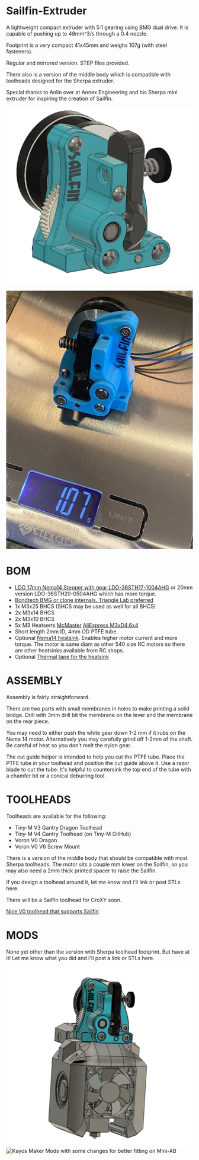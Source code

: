 # Sailfin-Extruder
A lightweight compact extruder with 5:1 gearing using BMG dual drive.   It is capable of pushing up to 48mm^3/s through a 0.4 nozzle.

Footprint is a very compact 41x45mm and weighs 107g (with steel fasteners).

Regular and mirrored version.   STEP files provided.  

There also is a version of the middle body which is compatible with toolheads designed for the Sherpa extruder.

Special thanks to Anlin over at Annex Engineering and his Sherpa mini extruder for inspiring the creation of Sailfin.

![Sailfin](https://github.com/CroXY3D/Sailfin-Extruder/blob/main/images/sailfin_large.png)

![Sailfin Scale](https://github.com/CroXY3D/Sailfin-Extruder/blob/main/images/sailfin_scale.jpg)


# BOM
* [LDO 17mm Nema14 Stepper with gear LDO-36STH17-1004AHG](https://www.printedsolid.com/products/ldo-nema-14-motor-ldo-36sth17-1004ahg?variant=32690500370517) or 20mm version LDO-36STH20-0504AHG which has more torque.
* [Bondtech BMG or clone internals.  Triangle Lab preferred](https://www.aliexpress.com/item/4000021186440.html)
* 1x M3x25 BHCS (SHCS may be used as well for all BHCS)
* 2x M3x14 BHCS
* 2x M3x10 BHCS
* 5x M3 Heatserts [McMaster](https://www.mcmaster.com/94459A130/) [AliExpress M3xD4.6x4](https://www.aliexpress.com/item/4000232858343.html)
* Short length 2mm ID, 4mm OD PTFE tube.
* Optional [Nema14 heatsink](https://www.filastruder.com/products/heatsink-for-pg35l-geared-stepper-motor?_pos=5&_sid=4f2b94743&_ss=r).  Enables higher motor current and more torque.  The motor is same diam as other 540 size RC motors so there are other heatsinks available from RC shops.
* Optional [Thermal tape for the heatsink](https://smile.amazon.com/Thermal-Adhesive-Performance-Heatsink-Computer/dp/B085CLXM7J/ref=sr_1_3?dchild=1&keywords=thermal+tape&qid=1617072316&sr=8-3)

# ASSEMBLY
Assembly is fairly straightforward.  

There are two parts with small membranes in holes to make printing a solid bridge.  Drill with 3mm drill bit the membrane on the lever and the membrane on the rear piece.

You may need to either push the white gear down 1-2 mm if it rubs on the Nema 14 motor.  Alternatively you may carefully grind off 1-2mm of the shaft.  Be careful of heat so you don't melt the nylon gear.

The cut guide helper is intended to help you cut the PTFE tube.   Place the PTFE tube in your toolhead and position the cut guide above it.  Use a razor blade to cut the tube.  It's helpful to countersink the top end of the tube with a chamfer bit or a conical deburring tool.

# TOOLHEADS

Toolheads are available for the following:
* Tiny-M V3 Gantry Dragon Toolhead
* Tiny-M V4 Gantry Toolhead (on Tiny-M GitHub)
* Voron V0 Dragon
* Voron V0 V6 Screw Mount

There is a version of the middle body that should be compatible with most Sherpa toolheads.  The motor sits a couple mm lower on the Sailfin, so you may also need a 2mm thick printed spacer to raise the Sailfin.

If you design a toolhead around it, let me know and i'll link or post STLs here.

There will be a Sailfin toolhead for CroXY soon.   


[Nice V0 toolhead that supports Sailfin](https://github.com/KurioHonoo/Mini-AfterSherpa/)

# MODS

None yet other than the version with Sherpa toolhead footprint.  But have at it!  Let me know what you did and I'll post a link or STLs here.

![Tiny-M Toolhead](https://github.com/CroXY3D/Sailfin-Extruder/blob/main/images/tiny_m_dragon.png)
![Kayos Maker Mods with some changes for better fitting on Mini-AB](https://github.com/KayosMaker/Sailfin-Extruder)

